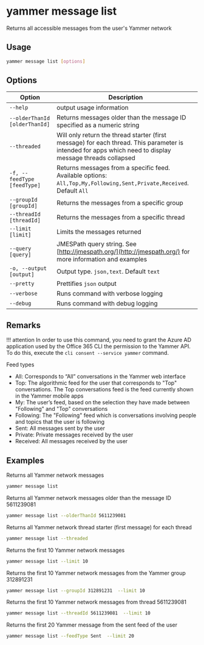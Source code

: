 # yammer message list

Returns all accessible messages from the user's Yammer network

## Usage

```sh
yammer message list [options]
```

## Options

Option|Description
------|-----------
`--help`|output usage information
`--olderThanId [olderThanId]`|Returns messages older than the message ID specified as a numeric string
`--threaded`|Will only return the thread starter (first message) for each thread. This parameter is intended for apps which need to display message threads collapsed
`-f, --feedType [feedType]`|Returns messages from a specific feed. Available options: `All,Top,My,Following,Sent,Private,Received`. Default `All`
`--groupId [groupId]`|Returns the messages from a specific group
`--threadId [threadId]`|Returns the messages from a specific thread
`--limit [limit]`|Limits the messages returned
`--query [query]`|JMESPath query string. See [http://jmespath.org/](http://jmespath.org/) for more information and examples
`-o, --output [output]`|Output type. `json,text`. Default `text`
`--pretty`|Prettifies `json` output
`--verbose`|Runs command with verbose logging
`--debug`|Runs command with debug logging

## Remarks

!!! attention
    In order to use this command, you need to grant the Azure AD application used by the Office 365 CLI the permission to the Yammer API. To do this, execute the `cli consent --service yammer` command.

Feed types

- All: Corresponds to “All” conversations in the Yammer web interface
- Top: The algorithmic feed for the user that corresponds to "Top" conversations. The Top conversations feed is the feed currently shown in the Yammer mobile apps
- My: The user’s feed, based on the selection they have made between "Following" and "Top" conversations
- Following: The "Following" feed which is conversations involving people and topics that the user is following
- Sent: All messages sent by the user
- Private: Private messages received by the user
- Received: All messages received by the user

## Examples

Returns all Yammer network messages

```sh
yammer message list
```

Returns all Yammer network messages older than the message ID 5611239081

```sh
yammer message list --olderThanId 5611239081
```

Returns all Yammer network thread starter (first message) for each thread

```sh
yammer message list --threaded
```

Returns the first 10 Yammer network messages

```sh
yammer message list --limit 10
```

Returns the first 10 Yammer network messages from the Yammer group 312891231

```sh
yammer message list --groupId 312891231  --limit 10
```

Returns the first 10 Yammer network messages from thread 5611239081

```sh
yammer message list --threadId 5611239081  --limit 10
```

Returns the first 20 Yammer message from the sent feed of the user

```sh
yammer message list --feedType Sent  --limit 20
```
